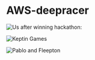 # AWS-deepracer

![Us after winning hackathon:](https://images.pexels.com/photos/163210/motorcycles-race-helmets-pilots-163210.jpeg?auto=compress&cs=tinysrgb&w=600)

![Keptin Games](https://cdn.discordapp.com/attachments/636735851841454104/1296013572413067284/file-RqFan9U7RKkOxLjNIUL2Dh4d.png?ex=67252d72&is=6723dbf2&hm=dd72ce7f97006048fd8a5d12847f51a58841a036250d5a75c46cf5a5fcc3ea25&)

![Pablo and Fleepton](https://cdn.discordapp.com/attachments/636735851841454104/1291646892366757918/file-lLX3t63r3rIsqJjZv4fuN4mH.png?ex=67251ca8&is=6723cb28&hm=f558c2fe6b125d9bd792e328be33c43a2aa1aae876403f90e2aee0b5e5af198e&)
